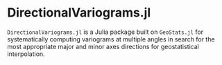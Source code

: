 # DirectionalVariograms.jl
`DirectionalVariograms.jl` is a Julia package built on `GeoStats.jl` for systematically computing variograms at multiple angles in search for the most appropriate major and minor axes directions for geostatistical interpolation.
